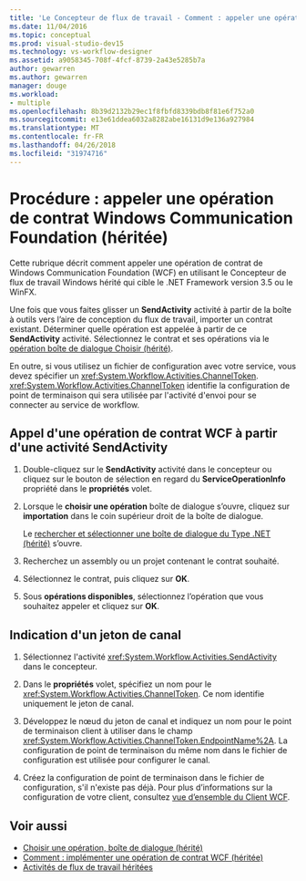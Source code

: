 ```yaml
---
title: 'Le Concepteur de flux de travail - Comment : appeler une opération de contrat Windows Communication Foundation (hérité)'
ms.date: 11/04/2016
ms.topic: conceptual
ms.prod: visual-studio-dev15
ms.technology: vs-workflow-designer
ms.assetid: a9058345-708f-4fcf-8739-2a43e5285b7a
author: gewarren
ms.author: gewarren
manager: douge
ms.workload:
- multiple
ms.openlocfilehash: 8b39d2132b29ec1f8fbfd8339bdb8f81e6f752a0
ms.sourcegitcommit: e13e61ddea6032a8282abe16131d9e136a927984
ms.translationtype: MT
ms.contentlocale: fr-FR
ms.lasthandoff: 04/26/2018
ms.locfileid: "31974716"
---
```

# <a name="how-to-invoke-a-windows-communication-foundation-contract-operation-legacy"></a>Procédure : appeler une opération de contrat Windows Communication Foundation (héritée)

Cette rubrique décrit comment appeler une opération de contrat de Windows Communication Foundation (WCF) en utilisant le Concepteur de flux de travail Windows hérité qui cible le .NET Framework version 3.5 ou le WinFX.

Une fois que vous faites glisser un **SendActivity** activité à partir de la boîte à outils vers l’aire de conception du flux de travail, importer un contrat existant. Déterminer quelle opération est appelée à partir de ce **SendActivity** activité. Sélectionnez le contrat et ses opérations via le [opération boîte de dialogue Choisir (hérité)](../workflow-designer/choose-operation-dialog-box-legacy.md).

En outre, si vous utilisez un fichier de configuration avec votre service, vous devez spécifier un <xref:System.Workflow.Activities.ChannelToken>. <xref:System.Workflow.Activities.ChannelToken> identifie la configuration de point de terminaison qui sera utilisée par l'activité d'envoi pour se connecter au service de workflow.

## <a name="to-invoke-a-wcf-contract-operation-from-a-sendactivity-activity"></a>Appel d'une opération de contrat WCF à partir d'une activité SendActivity

1.  Double-cliquez sur le **SendActivity** activité dans le concepteur ou cliquez sur le bouton de sélection en regard du **ServiceOperationInfo** propriété dans le **propriétés** volet.

2.  Lorsque le **choisir une opération** boîte de dialogue s’ouvre, cliquez sur **importation** dans le coin supérieur droit de la boîte de dialogue.

     Le [rechercher et sélectionner une boîte de dialogue du Type .NET (hérité)](../workflow-designer/browse-and-select-a-dotnet-type-dialog-box-legacy.md) s’ouvre.

3.  Recherchez un assembly ou un projet contenant le contrat souhaité.

4.  Sélectionnez le contrat, puis cliquez sur **OK**.

5.  Sous **opérations disponibles**, sélectionnez l’opération que vous souhaitez appeler et cliquez sur **OK**.

## <a name="to-specify-a-channel-token"></a>Indication d'un jeton de canal

1.  Sélectionnez l'activité <xref:System.Workflow.Activities.SendActivity> dans le concepteur.

2.  Dans le **propriétés** volet, spécifiez un nom pour le <xref:System.Workflow.Activities.ChannelToken>. Ce nom identifie uniquement le jeton de canal.

3.  Développez le nœud du jeton de canal et indiquez un nom pour le point de terminaison client à utiliser dans le champ <xref:System.Workflow.Activities.ChannelToken.EndpointName%2A>. La configuration de point de terminaison du même nom dans le fichier de configuration est utilisée pour configurer le canal.

4.  Créez la configuration de point de terminaison dans le fichier de configuration, s'il n'existe pas déjà. Pour plus d’informations sur la configuration de votre client, consultez [vue d’ensemble du Client WCF](/dotnet/framework/wcf/wcf-client-overview).

## <a name="see-also"></a>Voir aussi

- [Choisir une opération, boîte de dialogue (hérité)](../workflow-designer/choose-operation-dialog-box-legacy.md)
- [Comment : implémenter une opération de contrat WCF (héritée)](../workflow-designer/how-to-implement-a-windows-communication-foundation-contract-operation-legacy.md)
- [Activités de flux de travail héritées](../workflow-designer/legacy-workflow-activities.md)
